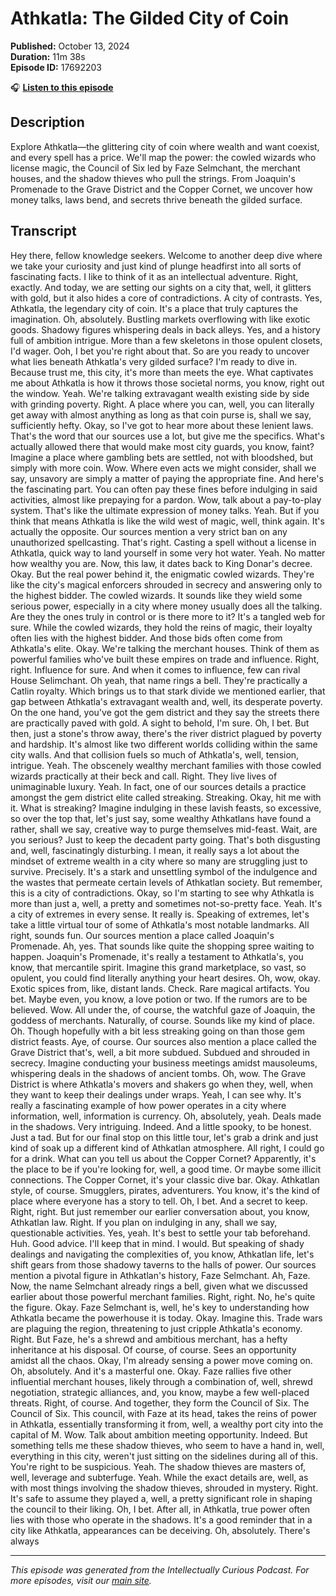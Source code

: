 # Athkatla: The Gilded City of Coin

**Published:** October 13, 2024  
**Duration:** 11m 38s  
**Episode ID:** 17692203

🎧 **[Listen to this episode](https://intellectuallycurious.buzzsprout.com/2529712/episodes/17692203-athkatla-the-gilded-city-of-coin)**

## Description

Explore Athkatla—the glittering city of coin where wealth and want coexist, and every spell has a price. We'll map the power: the cowled wizards who license magic, the Council of Six led by Faze Selmchant, the merchant houses, and the shadow thieves who pull the strings. From Joaquin's Promenade to the Grave District and the Copper Cornet, we uncover how money talks, laws bend, and secrets thrive beneath the gilded surface.

## Transcript

Hey there, fellow knowledge seekers. Welcome to another deep dive where we take your curiosity and just kind of plunge headfirst into all sorts of fascinating facts. I like to think of it as an intellectual adventure. Right, exactly. And today, we are setting our sights on a city that, well, it glitters with gold, but it also hides a core of contradictions. A city of contrasts. Yes, Athkatla, the legendary city of coin. It's a place that truly captures the imagination. Oh, absolutely. Bustling markets overflowing with like exotic goods. Shadowy figures whispering deals in back alleys. Yes, and a history full of ambition intrigue. More than a few skeletons in those opulent closets, I'd wager. Ooh, I bet you're right about that. So are you ready to uncover what lies beneath Athkatla's very gilded surface? I'm ready to dive in. Because trust me, this city, it's more than meets the eye. What captivates me about Athkatla is how it throws those societal norms, you know, right out the window. Yeah. We're talking extravagant wealth existing side by side with grinding poverty. Right. A place where you can, well, you can literally get away with almost anything as long as that coin purse is, shall we say, sufficiently hefty. Okay, so I've got to hear more about these lenient laws. That's the word that our sources use a lot, but give me the specifics. What's actually allowed there that would make most city guards, you know, faint? Imagine a place where gambling bets are settled, not with bloodshed, but simply with more coin. Wow. Where even acts we might consider, shall we say, unsavory are simply a matter of paying the appropriate fine. And here's the fascinating part. You can often pay these fines before indulging in said activities, almost like prepaying for a pardon. Wow, talk about a pay-to-play system. That's like the ultimate expression of money talks. Yeah. But if you think that means Athkatla is like the wild west of magic, well, think again. It's actually the opposite. Our sources mention a very strict ban on any unauthorized spellcasting. That's right. Casting a spell without a license in Athkatla, quick way to land yourself in some very hot water. Yeah. No matter how wealthy you are. Now, this law, it dates back to King Donar's decree. Okay. But the real power behind it, the enigmatic cowled wizards. They're like the city's magical enforcers shrouded in secrecy and answering only to the highest bidder. The cowled wizards. It sounds like they wield some serious power, especially in a city where money usually does all the talking. Are they the ones truly in control or is there more to it? It's a tangled web for sure. While the cowled wizards, they hold the reins of magic, their loyalty often lies with the highest bidder. And those bids often come from Athkatla's elite. Okay. We're talking the merchant houses. Think of them as powerful families who've built these empires on trade and influence. Right, right. Influence for sure. And when it comes to influence, few can rival House Selimchant. Oh yeah, that name rings a bell. They're practically a Catlin royalty. Which brings us to that stark divide we mentioned earlier, that gap between Athkatla's extravagant wealth and, well, its desperate poverty. On the one hand, you've got the gem district and they say the streets there are practically paved with gold. A sight to behold, I'm sure. Oh, I bet. But then, just a stone's throw away, there's the river district plagued by poverty and hardship. It's almost like two different worlds colliding within the same city walls. And that collision fuels so much of Athkatla's, well, tension, intrigue. Yeah. The obscenely wealthy merchant families with those cowled wizards practically at their beck and call. Right. They live lives of unimaginable luxury. Yeah. In fact, one of our sources details a practice amongst the gem district elite called streaking. Streaking. Okay, hit me with it. What is streaking? Imagine indulging in these lavish feasts, so excessive, so over the top that, let's just say, some wealthy Athkatlans have found a rather, shall we say, creative way to purge themselves mid-feast. Wait, are you serious? Just to keep the decadent party going. That's both disgusting and, well, fascinatingly disturbing. I mean, it really says a lot about the mindset of extreme wealth in a city where so many are struggling just to survive. Precisely. It's a stark and unsettling symbol of the indulgence and the wastes that permeate certain levels of Athkatlan society. But remember, this is a city of contradictions. Okay, so I'm starting to see why Athkatla is more than just a, well, a pretty and sometimes not-so-pretty face. Yeah. It's a city of extremes in every sense. It really is. Speaking of extremes, let's take a little virtual tour of some of Athkatla's most notable landmarks. All right, sounds fun. Our sources mention a place called Joaquin's Promenade. Ah, yes. That sounds like quite the shopping spree waiting to happen. Joaquin's Promenade, it's really a testament to Athkatla's, you know, that mercantile spirit. Imagine this grand marketplace, so vast, so opulent, you could find literally anything your heart desires. Oh, wow, okay. Exotic spices from, like, distant lands. Check. Rare magical artifacts. You bet. Maybe even, you know, a love potion or two. If the rumors are to be believed. Wow. All under the, of course, the watchful gaze of Joaquin, the goddess of merchants. Naturally, of course. Sounds like my kind of place. Oh. Though hopefully with a bit less streaking going on than those gem district feasts. Aye, of course. Our sources also mention a place called the Grave District that's, well, a bit more subdued. Subdued and shrouded in secrecy. Imagine conducting your business meetings amidst mausoleums, whispering deals in the shadows of ancient tombs. Oh, wow. The Grave District is where Athkatla's movers and shakers go when they, well, when they want to keep their dealings under wraps. Yeah, I can see why. It's really a fascinating example of how power operates in a city where information, well, information is currency. Oh, absolutely, yeah. Deals made in the shadows. Very intriguing. Indeed. And a little spooky, to be honest. Just a tad. But for our final stop on this little tour, let's grab a drink and just kind of soak up a different kind of Athkatlan atmosphere. All right, I could go for a drink. What can you tell us about the Copper Cornet? Apparently, it's the place to be if you're looking for, well, a good time. Or maybe some illicit connections. The Copper Cornet, it's your classic dive bar. Okay. Athkatlan style, of course. Smugglers, pirates, adventurers. You know, it's the kind of place where everyone has a story to tell. Oh, I bet. And a secret to keep. Right, right. But just remember our earlier conversation about, you know, Athkatlan law. Right. If you plan on indulging in any, shall we say, questionable activities. Yes, yeah. It's best to settle your tab beforehand. Huh. Good advice. I'll keep that in mind. I would. But speaking of shady dealings and navigating the complexities of, you know, Athkatlan life, let's shift gears from those shadowy taverns to the halls of power. Our sources mention a pivotal figure in Athkatlan's history, Faze Selmchant. Ah, Faze. Now, the name Selmchant already rings a bell, given what we discussed earlier about those powerful merchant families. Right, right. No, he's quite the figure. Okay. Faze Selmchant is, well, he's key to understanding how Athkatla became the powerhouse it is today. Okay. Imagine this. Trade wars are plaguing the region, threatening to just cripple Athkatla's economy. Right. But Faze, he's a shrewd and ambitious merchant, has a hefty inheritance at his disposal. Of course, of course. Sees an opportunity amidst all the chaos. Okay, I'm already sensing a power move coming on. Oh, absolutely. And it's a masterful one. Okay. Faze rallies five other influential merchant houses, likely through a combination of, well, shrewd negotiation, strategic alliances, and, you know, maybe a few well-placed threats. Right, of course. And together, they form the Council of Six. The Council of Six. This council, with Faze at its head, takes the reins of power in Athkatla, essentially transforming it from, well, a wealthy port city into the capital of M. Wow. Talk about ambition meeting opportunity. Indeed. But something tells me these shadow thieves, who seem to have a hand in, well, everything in this city, weren't just sitting on the sidelines during all of this. You're right to be suspicious. Yeah. The shadow thieves are masters of, well, leverage and subterfuge. Yeah. While the exact details are, well, as with most things involving the shadow thieves, shrouded in mystery. Right. It's safe to assume they played a, well, a pretty significant role in shaping the council to their liking. Oh, I bet. After all, in Athkatla, true power often lies with those who operate in the shadows. It's a good reminder that in a city like Athkatla, appearances can be deceiving. Oh, absolutely. There's always

---
*This episode was generated from the Intellectually Curious Podcast. For more episodes, visit our [main site](https://intellectuallycurious.buzzsprout.com).*
